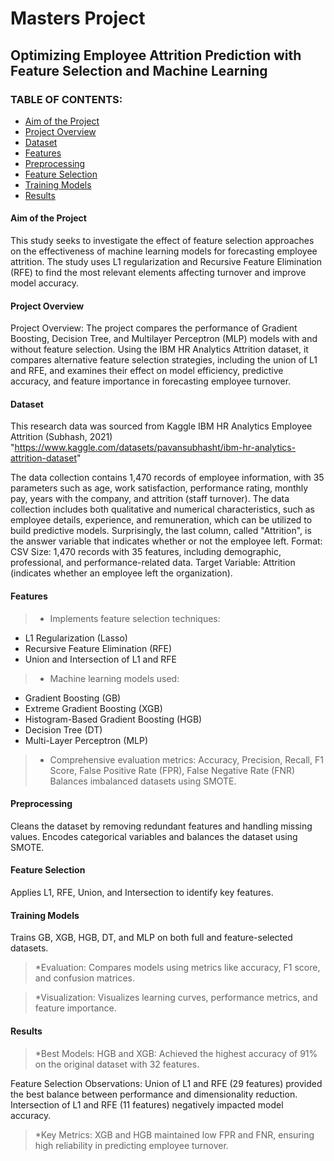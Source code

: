 # Masters Project <a name="mastersproject"></a> 
## Optimizing Employee Attrition Prediction with Feature Selection and Machine Learning

### TABLE OF CONTENTS:
- [Aim of the Project](#aim-of-the-project)
- [Project Overview](#project-overview)
- [Dataset](#dataset)
- [Features](#features)
- [Preprocessing](#preprocessing)
- [Feature Selection](#feature-selection)
- [Training Models](#training-models)
- [Results](#results)
  
#### Aim of the Project <a name="aim-of-the-project"></a>
This study seeks to investigate the effect of feature selection approaches on the effectiveness of machine learning models for forecasting employee attrition. The study uses L1 regularization and Recursive Feature Elimination (RFE) to find the most relevant elements affecting turnover and improve model accuracy.

#### Project Overview <a name="project-overview"></a>
Project Overview: The project compares the performance of Gradient Boosting, Decision Tree, and Multilayer Perceptron (MLP) models with and without feature selection. Using the IBM HR Analytics Attrition dataset, it compares alternative feature selection strategies, including the union of L1 and RFE, and examines their effect on model efficiency, predictive accuracy, and feature importance in forecasting employee turnover.

#### Dataset <a name="dataset"></a>
This research data was sourced from Kaggle IBM HR Analytics Employee Attrition (Subhash, 2021)
"https://www.kaggle.com/datasets/pavansubhasht/ibm-hr-analytics-attrition-dataset"

The data collection contains 1,470 records of employee information, with 35 parameters such as age, work satisfaction, performance rating, monthly pay, years with the company, and attrition (staff turnover). The data collection includes both qualitative and numerical characteristics, such as employee details, experience, and remuneration, which can be utilized to build predictive models. Surprisingly, the last column, called "Attrition", is the answer variable that indicates whether or not the employee left. 
Format: CSV
Size: 1,470 records with 35 features, including demographic, professional, and performance-related data.
Target Variable: Attrition (indicates whether an employee left the organization).

#### Features <a name="features"></a>
>* Implements feature selection techniques:
- L1 Regularization (Lasso)
- Recursive Feature Elimination (RFE)
- Union and Intersection of L1 and RFE
>* Machine learning models used:
- Gradient Boosting (GB)
- Extreme Gradient Boosting (XGB)
- Histogram-Based Gradient Boosting (HGB)
- Decision Tree (DT)
- Multi-Layer Perceptron (MLP)
>* Comprehensive evaluation metrics:
Accuracy, Precision, Recall, F1 Score, False Positive Rate (FPR), False Negative Rate (FNR)
Balances imbalanced datasets using SMOTE.

#### Preprocessing <a name="preprocessing"></a>
Cleans the dataset by removing redundant features and handling missing values.
Encodes categorical variables and balances the dataset using SMOTE.

#### Feature Selection <a name="feature-selection"></a>
Applies L1, RFE, Union, and Intersection to identify key features.

#### Training Models <a name="training-models"></a>
Trains GB, XGB, HGB, DT, and MLP on both full and feature-selected datasets.
>*Evaluation:
Compares models using metrics like accuracy, F1 score, and confusion matrices.

>*Visualization:
Visualizes learning curves, performance metrics, and feature importance.

#### Results <a name="results"></a>
>*Best Models:
HGB and XGB: Achieved the highest accuracy of 91% on the original dataset with 32 features.

Feature Selection Observations:
Union of L1 and RFE (29 features) provided the best balance between performance and dimensionality reduction.
Intersection of L1 and RFE (11 features) negatively impacted model accuracy.

>*Key Metrics:
XGB and HGB maintained low FPR and FNR, ensuring high reliability in predicting employee turnover.
